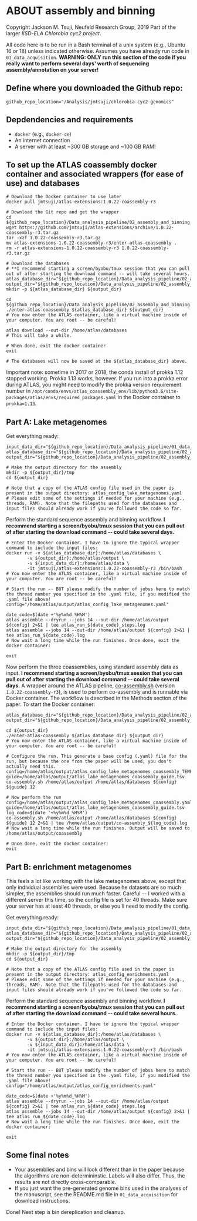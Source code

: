 # ABOUT assembly and binning
Copyright Jackson M. Tsuji, Neufeld Research Group, 2019
Part of the larger *IISD-ELA Chlorobia cyc2 project*.

All code here is to be run in a Bash terminal of a unix system (e.g., Ubuntu 16 or 18) unless indicated otherwise. Assumes you have already run code in `01_data_acquisition`. **WARNING: ONLY run this section of the code if you really want to perform several days' worth of sequencing assembly/annotation on your server!**

## Define where you downloaded the Github repo:
```
github_repo_location="/Analysis/jmtsuji/chlorobia-cyc2-genomics"
```

## Depdendencies and requirements
- `docker` (e.g., `docker-ce`)
- An internet connection
- A server with at least ~300 GB storage and ~100 GB RAM!

## To set up the ATLAS coassembly docker container and associated wrappers (for ease of use) and databases
```
# Download the Docker container to use later
docker pull jmtsuji/atlas-extensions:1.0.22-coassembly-r3

# Download the Git repo and get the wrapper
cd ${github_repo_location}/Data_analysis_pipeline/02_assembly_and_binning
wget https://github.com/jmtsuji/atlas-extensions/archive/1.0.22-coassembly-r3.tar.gz
tar -xzf 1.0.22-coassembly-r3.tar.gz
mv atlas-extensions-1.0.22-coassembly-r3/enter-atlas-coassembly .
rm -r atlas-extensions-1.0.22-coassembly-r3 1.0.22-coassembly-r3.tar.gz

# Download the databases
# **I recommend starting a screen/byobu/tmux session that you can pull out of after starting the download command -- will take several hours.
atlas_database_dir="${github_repo_location}/Data_analysis_pipeline/02_assembly_and_binning/atlas_databases_1.0.22"
output_dir="${github_repo_location}/Data_analysis_pipeline/02_assembly_and_binning/lake_metagenomes"
mkdir -p ${atlas_database_dir} ${output_dir}

cd ${github_repo_location}/Data_analysis_pipeline/02_assembly_and_binning
./enter-atlas-coassembly ${atlas_database_dir} ${output_dir}
# You now enter the ATLAS container, like a virtual machine inside of your computer. You are root -- be careful!

atlas download --out-dir /home/atlas/databases
# This will take a while.

# When done, exit the docker container
exit

# The databases will now be saved at the ${atlas_database_dir} above.
```
Important note: sometime in 2017 or 2018, the conda install of prokka 1.12 stopped working. Prokka 1.13 works, however. If you run into a prokka error during ATLAS, you might need to modify the prokka version requirement number in `/opt/conda/envs/atlas_coassembly_env/lib/python3.6/site-packages/atlas/envs/required_packages.yaml` in the Docker container to `prokka=1.13`.

## Part A: Lake metagenomes
Get everything ready:
```
input_data_dir="${github_repo_location}/Data_analysis_pipeline/01_data_acquisition/lake_metagenomes"
atlas_database_dir="${github_repo_location}/Data_analysis_pipeline/02_assembly_and_binning/atlas_databases_1.0.22"
output_dir="${github_repo_location}/Data_analysis_pipeline/02_assembly_and_binning/lake_metagenomes"

# Make the output directory for the assembly
mkdir -p ${output_dir}/tmp
cd ${output_dir}

# Note that a copy of the ATLAS config file used in the paper is present in the output directory: atlas_config_lake_metagenomes.yaml
# Please edit some of the settings if needed for your machine (e.g., threads, RAM). Note that the filepaths used for the databases and input files should already work if you've followed the code so far.
```

Perform the standard sequence assembly and binning workflow. **I recommend starting a screen/byobu/tmux session that you can pull out of after starting the download command -- could take several days.**
```
# Enter the Docker container. I have to ignore the typical wrapper command to include the input files:
docker run -v ${atlas_database_dir}:/home/atlas/databases \
        -v ${output_dir}:/home/atlas/output \
        -v ${input_data_dir}:/home/atlas/data \
        -it jmtsuji/atlas-extensions:1.0.22-coassembly-r3 /bin/bash
# You now enter the ATLAS container, like a virtual machine inside of your computer. You are root -- be careful!

# Start the run -- BUT please modify the number of jobss here to match the thread number you specified in the .yaml file, if you modified the .yaml file above!
config="/home/atlas/output/atlas_config_lake_metagenomes.yaml"

date_code=$(date +'%y%m%d_%H%M')
atlas assemble --dryrun --jobs 14 --out-dir /home/atlas/output ${config} 2>&1 | tee atlas_run_${date_code}_steps.log
atlas assemble --jobs 14 --out-dir /home/atlas/output ${config} 2>&1 | tee atlas_run_${date_code}.log
# Now wait a long time while the run finishes. Once done, exit the docker container:

exit
```

Now perform the three coassemblies, using standard assembly data as input. **I recommend starting a screen/byobu/tmux session that you can pull out of after starting the download command -- could take several days.** A wrapper around the ATLAS pipeline, [co-assembly.sh](https://github.com/jmtsuji/atlas-extensions/blob/master/co-assembly.sh) (version `1.0.22-coassembly-r3`), is used to perform co-assembly and is runnable via Docker container. The workflow is described in the Methods section of the paper. To start the Docker container:
```
atlas_database_dir="${github_repo_location}/Data_analysis_pipeline/02_assembly_and_binning/atlas_databases_1.0.22"
output_dir="${github_repo_location}/Data_analysis_pipeline/02_assembly_and_binning/lake_metagenomes"

cd ${output_dir}
./enter-atlas-coassembly ${atlas_database_dir} ${output_dir}
# You now enter the ATLAS container, like a virtual machine inside of your computer. You are root -- be careful!

# Configure the run. This generate a base config (.yaml) file for the run, but because the one from the paper will be used, you don't actually need this.
config=/home/atlas/output/atlas_config_lake_metagenomes_coassembly_TEMP.yaml
guide=/home/atlas/output/atlas_lake_metagenomes_coassembly_guide.tsv
co-assembly.sh /home/atlas/output /home/atlas/databases ${config} ${guide} 12

# Now perform the run 
config=/home/atlas/output/atlas_config_lake_metagenomes_coassembly.yaml
guide=/home/atlas/output/atlas_lake_metagenomes_coassembly_guide.tsv
log_code=$(date '+%y%m%d_%H%M')
co-assembly.sh /home/atlas/output /home/atlas/databases ${config} ${guide} 12 2>&1 | tee /home/atlas/output/co-assembly_${log_code}.log
# Now wait a long time while the run finishes. Output will be saved to /home/atlas/output/coassembly

# Once done, exit the docker container:
exit
```


## Part B: enrichment metagenomes
This feels a lot like working with the lake metagenomes above, except that only individual assemblies were used. Because he datasets are so much simpler, the assemblies should run much faster. Careful -- I worked with a different server this time, so the config file is set for 40 threads. Make sure your server has at least 40 threads, or else you'll need to modify the config.

Get everything ready:
```
input_data_dir="${github_repo_location}/Data_analysis_pipeline/01_data_acquisition/enrichment_metagenomes"
atlas_database_dir="${github_repo_location}/Data_analysis_pipeline/02_assembly_and_binning/atlas_databases_1.0.22"
output_dir="${github_repo_location}/Data_analysis_pipeline/02_assembly_and_binning/enrichment_metagenomes"

# Make the output directory for the assembly
mkdir -p ${output_dir}/tmp
cd ${output_dir}

# Note that a copy of the ATLAS config file used in the paper is present in the output directory: atlas_config_enrichments.yaml
# Please edit some of the settings if needed for your machine (e.g., threads, RAM). Note that the filepaths used for the databases and input files should already work if you've followed the code so far.
```

Perform the standard sequence assembly and binning workflow. **I recommend starting a screen/byobu/tmux session that you can pull out of after starting the download command -- could take several hours.**
```
# Enter the Docker container. I have to ignore the typical wrapper command to include the input files:
docker run -v ${atlas_database_dir}:/home/atlas/databases \
        -v ${output_dir}:/home/atlas/output \
        -v ${input_data_dir}:/home/atlas/data \
        -it jmtsuji/atlas-extensions:1.0.22-coassembly-r3 /bin/bash
# You now enter the ATLAS container, like a virtual machine inside of your computer. You are root -- be careful!

# Start the run -- BUT please modify the number of jobss here to match the thread number you specified in the .yaml file, if you modified the .yaml file above!
config="/home/atlas/output/atlas_config_enrichments.yaml"

date_code=$(date +'%y%m%d_%H%M')
atlas assemble --dryrun --jobs 14 --out-dir /home/atlas/output ${config} 2>&1 | tee atlas_run_${date_code}_steps.log
atlas assemble --jobs 14 --out-dir /home/atlas/output ${config} 2>&1 | tee atlas_run_${date_code}.log
# Now wait a long time while the run finishes. Once done, exit the docker container:

exit
```

## Some final notes
- Your assemblies and bins will look different than in the paper because the algorithms are non-determininstic. Labels will also differ. Thus, the results are not directly cross-comparable.
- If you just want the pre-generated genome bins used in the analyses of the manuscript, see the README.md file in `01_data_acquisition` for download instructions.

Done! Next step is bin dereplication and cleanup.

